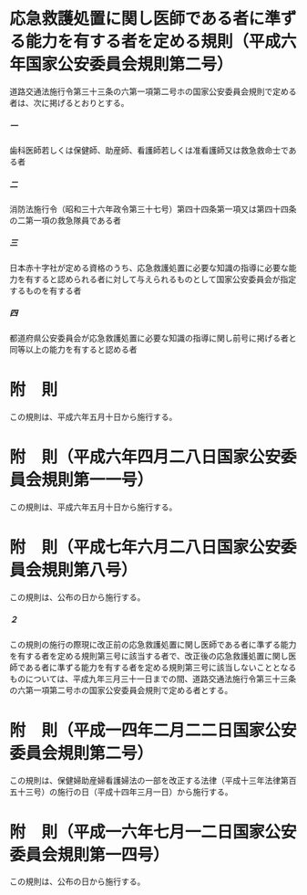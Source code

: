 # 応急救護処置に関し医師である者に準ずる能力を有する者を定める規則（平成六年国家公安委員会規則第二号）
道路交通法施行令第三十三条の六第一項第二号ホの国家公安委員会規則で定める者は、次に掲げるとおりとする。
##### 一
歯科医師若しくは保健師、助産師、看護師若しくは准看護師又は救急救命士である者
##### 二
消防法施行令（昭和三十六年政令第三十七号）第四十四条第一項又は第四十四条の二第一項の救急隊員である者
##### 三
日本赤十字社が定める資格のうち、応急救護処置に必要な知識の指導に必要な能力を有すると認められる者に対して与えられるものとして国家公安委員会が指定するものを有する者
##### 四
都道府県公安委員会が応急救護処置に必要な知識の指導に関し前号に掲げる者と同等以上の能力を有すると認める者
# 附　則
この規則は、平成六年五月十日から施行する。
# 附　則（平成六年四月二八日国家公安委員会規則第一一号）
この規則は、平成六年五月十日から施行する。
# 附　則（平成七年六月二八日国家公安委員会規則第八号）
この規則は、公布の日から施行する。
##### ２
この規則の施行の際現に改正前の応急救護処置に関し医師である者に準ずる能力を有する者を定める規則第三号に該当する者で、改正後の応急救護処置に関し医師である者に準ずる能力を有する者を定める規則第三号に該当しないこととなるものについては、平成九年三月三十一日までの間、道路交通法施行令第三十三条の六第一項第二号ホの国家公安委員会規則で定める者とする。
# 附　則（平成一四年二月二二日国家公安委員会規則第二号）
この規則は、保健婦助産婦看護婦法の一部を改正する法律（平成十三年法律第百五十三号）の施行の日（平成十四年三月一日）から施行する。
# 附　則（平成一六年七月一二日国家公安委員会規則第一四号）
この規則は、公布の日から施行する。
